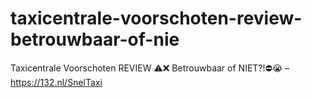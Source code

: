 # taxicentrale-voorschoten-review-betrouwbaar-of-nie
Taxicentrale Voorschoten REVIEW ⚠️❌ Betrouwbaar of NIET?!⛔️😭 – https://132.nl/SnelTaxi
